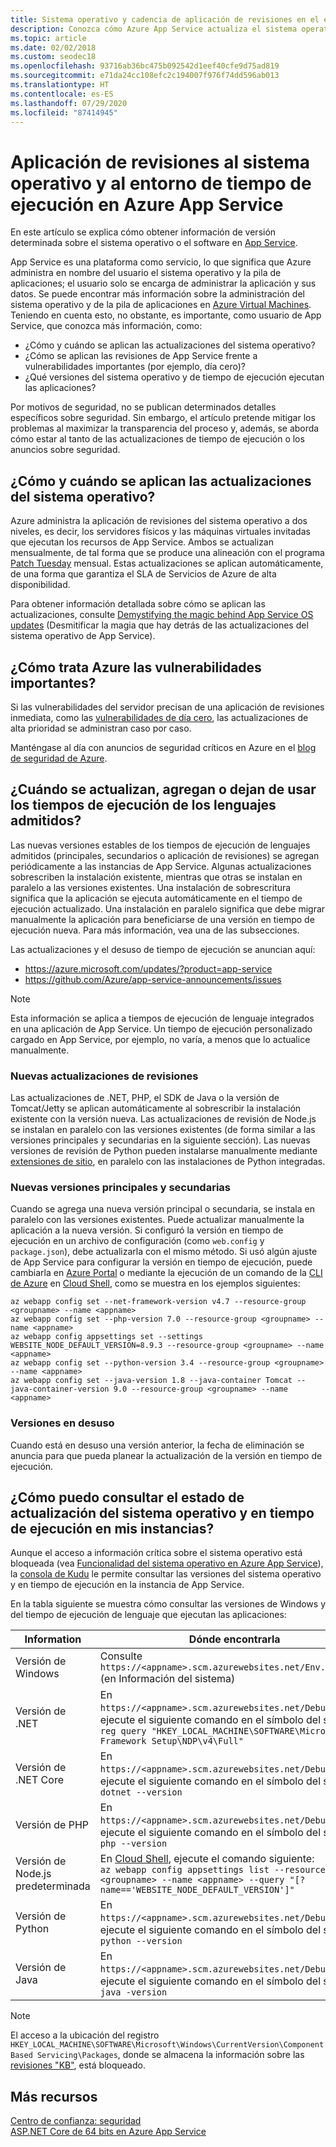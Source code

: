 ```yaml
---
title: Sistema operativo y cadencia de aplicación de revisiones en el entorno de ejecución
description: Conozca cómo Azure App Service actualiza el sistema operativo y los entornos de ejecución, qué entornos de ejecución y nivel de aplicación de revisiones tiene la aplicación, y cómo se pueden obtener anuncios de actualización.
ms.topic: article
ms.date: 02/02/2018
ms.custom: seodec18
ms.openlocfilehash: 93716ab36bc475b092542d1eef40cfe9d75ad819
ms.sourcegitcommit: e71da24cc108efc2c194007f976f74dd596ab013
ms.translationtype: HT
ms.contentlocale: es-ES
ms.lasthandoff: 07/29/2020
ms.locfileid: "87414945"
---
```

# <a name="os-and-runtime-patching-in-azure-app-service"></a>Aplicación de revisiones al sistema operativo y al entorno de tiempo de ejecución en Azure App Service

En este artículo se explica cómo obtener información de versión determinada sobre el sistema operativo o el software en [App Service](overview.md). 

App Service es una plataforma como servicio, lo que significa que Azure administra en nombre del usuario el sistema operativo y la pila de aplicaciones; el usuario solo se encarga de administrar la aplicación y sus datos. Se puede encontrar más información sobre la administración del sistema operativo y de la pila de aplicaciones en [Azure Virtual Machines](https://docs.microsoft.com/azure/virtual-machines/). Teniendo en cuenta esto, no obstante, es importante, como usuario de App Service, que conozca más información, como:

-   ¿Cómo y cuándo se aplican las actualizaciones del sistema operativo?
-   ¿Cómo se aplican las revisiones de App Service frente a vulnerabilidades importantes (por ejemplo, día cero)?
-   ¿Qué versiones del sistema operativo y de tiempo de ejecución ejecutan las aplicaciones?

Por motivos de seguridad, no se publican determinados detalles específicos sobre seguridad. Sin embargo, el artículo pretende mitigar los problemas al maximizar la transparencia del proceso y, además, se aborda cómo estar al tanto de las actualizaciones de tiempo de ejecución o los anuncios sobre seguridad.

## <a name="how-and-when-are-os-updates-applied"></a>¿Cómo y cuándo se aplican las actualizaciones del sistema operativo?

Azure administra la aplicación de revisiones del sistema operativo a dos niveles, es decir, los servidores físicos y las máquinas virtuales invitadas que ejecutan los recursos de App Service. Ambos se actualizan mensualmente, de tal forma que se produce una alineación con el programa [Patch Tuesday](https://technet.microsoft.com/security/bulletins.aspx) mensual. Estas actualizaciones se aplican automáticamente, de una forma que garantiza el SLA de Servicios de Azure de alta disponibilidad. 

Para obtener información detallada sobre cómo se aplican las actualizaciones, consulte [Demystifying the magic behind App Service OS updates](https://azure.github.io/AppService/2018/01/18/Demystifying-the-magic-behind-App-Service-OS-updates.html) (Desmitificar la magia que hay detrás de las actualizaciones del sistema operativo de App Service).

## <a name="how-does-azure-deal-with-significant-vulnerabilities"></a>¿Cómo trata Azure las vulnerabilidades importantes?

Si las vulnerabilidades del servidor precisan de una aplicación de revisiones inmediata, como las [vulnerabilidades de día cero](https://wikipedia.org/wiki/Zero-day_(computing)), las actualizaciones de alta prioridad se administran caso por caso.

Manténgase al día con anuncios de seguridad críticos en Azure en el [blog de seguridad de Azure](https://azure.microsoft.com/blog/topics/security/). 

## <a name="when-are-supported-language-runtimes-updated-added-or-deprecated"></a>¿Cuándo se actualizan, agregan o dejan de usar los tiempos de ejecución de los lenguajes admitidos?

Las nuevas versiones estables de los tiempos de ejecución de lenguajes admitidos (principales, secundarios o aplicación de revisiones) se agregan periódicamente a las instancias de App Service. Algunas actualizaciones sobrescriben la instalación existente, mientras que otras se instalan en paralelo a las versiones existentes. Una instalación de sobrescritura significa que la aplicación se ejecuta automáticamente en el tiempo de ejecución actualizado. Una instalación en paralelo significa que debe migrar manualmente la aplicación para beneficiarse de una versión en tiempo de ejecución nueva. Para más información, vea una de las subsecciones.

Las actualizaciones y el desuso de tiempo de ejecución se anuncian aquí:

- https://azure.microsoft.com/updates/?product=app-service 
- https://github.com/Azure/app-service-announcements/issues

> [!NOTE] 
> Esta información se aplica a tiempos de ejecución de lenguaje integrados en una aplicación de App Service. Un tiempo de ejecución personalizado cargado en App Service, por ejemplo, no varía, a menos que lo actualice manualmente.
>
>

### <a name="new-patch-updates"></a>Nuevas actualizaciones de revisiones

Las actualizaciones de .NET, PHP, el SDK de Java o la versión de Tomcat/Jetty se aplican automáticamente al sobrescribir la instalación existente con la versión nueva. Las actualizaciones de revisión de Node.js se instalan en paralelo con las versiones existentes (de forma similar a las versiones principales y secundarias en la siguiente sección). Las nuevas versiones de revisión de Python pueden instalarse manualmente mediante [extensiones de sitio](https://azure.microsoft.com/blog/azure-web-sites-extensions/), en paralelo con las instalaciones de Python integradas.

### <a name="new-major-and-minor-versions"></a>Nuevas versiones principales y secundarias

Cuando se agrega una nueva versión principal o secundaria, se instala en paralelo con las versiones existentes. Puede actualizar manualmente la aplicación a la nueva versión. Si configuró la versión en tiempo de ejecución en un archivo de configuración (como `web.config` y `package.json`), debe actualizarla con el mismo método. Si usó algún ajuste de App Service para configurar la versión en tiempo de ejecución, puede cambiarla en [Azure Portal](https://portal.azure.com) o mediante la ejecución de un comando de la [CLI de Azure](https://docs.microsoft.com/cli/azure/get-started-with-azure-cli) en [Cloud Shell](../cloud-shell/overview.md), como se muestra en los ejemplos siguientes:

```azurecli-interactive
az webapp config set --net-framework-version v4.7 --resource-group <groupname> --name <appname>
az webapp config set --php-version 7.0 --resource-group <groupname> --name <appname>
az webapp config appsettings set --settings WEBSITE_NODE_DEFAULT_VERSION=8.9.3 --resource-group <groupname> --name <appname>
az webapp config set --python-version 3.4 --resource-group <groupname> --name <appname>
az webapp config set --java-version 1.8 --java-container Tomcat --java-container-version 9.0 --resource-group <groupname> --name <appname>
```

### <a name="deprecated-versions"></a>Versiones en desuso  

Cuando está en desuso una versión anterior, la fecha de eliminación se anuncia para que pueda planear la actualización de la versión en tiempo de ejecución. 

## <a name="how-can-i-query-os-and-runtime-update-status-on-my-instances"></a>¿Cómo puedo consultar el estado de actualización del sistema operativo y en tiempo de ejecución en mis instancias?  

Aunque el acceso a información crítica sobre el sistema operativo está bloqueada (vea [Funcionalidad del sistema operativo en Azure App Service](operating-system-functionality.md)), la [consola de Kudu](https://github.com/projectkudu/kudu/wiki/Kudu-console) le permite consultar las versiones del sistema operativo y en tiempo de ejecución en la instancia de App Service. 

En la tabla siguiente se muestra cómo consultar las versiones de Windows y del tiempo de ejecución de lenguaje que ejecutan las aplicaciones:

| Information | Dónde encontrarla | 
|-|-|
| Versión de Windows | Consulte `https://<appname>.scm.azurewebsites.net/Env.cshtml` (en Información del sistema) |
| Versión de .NET | En `https://<appname>.scm.azurewebsites.net/DebugConsole`, ejecute el siguiente comando en el símbolo del sistema: <br>`reg query "HKEY_LOCAL_MACHINE\SOFTWARE\Microsoft\NET Framework Setup\NDP\v4\Full"` |
| Versión de .NET Core | En `https://<appname>.scm.azurewebsites.net/DebugConsole`, ejecute el siguiente comando en el símbolo del sistema: <br> `dotnet --version` |
| Versión de PHP | En `https://<appname>.scm.azurewebsites.net/DebugConsole`, ejecute el siguiente comando en el símbolo del sistema: <br> `php --version` |
| Versión de Node.js predeterminada | En [Cloud Shell](../cloud-shell/overview.md), ejecute el comando siguiente: <br> `az webapp config appsettings list --resource-group <groupname> --name <appname> --query "[?name=='WEBSITE_NODE_DEFAULT_VERSION']"` |
| Versión de Python | En `https://<appname>.scm.azurewebsites.net/DebugConsole`, ejecute el siguiente comando en el símbolo del sistema: <br> `python --version` |  
| Versión de Java | En `https://<appname>.scm.azurewebsites.net/DebugConsole`, ejecute el siguiente comando en el símbolo del sistema: <br> `java -version` |  

> [!NOTE]  
> El acceso a la ubicación del registro `HKEY_LOCAL_MACHINE\SOFTWARE\Microsoft\Windows\CurrentVersion\Component Based Servicing\Packages`, donde se almacena la información sobre las [revisiones "KB"](https://docs.microsoft.com/security-updates/SecurityBulletins/securitybulletins), está bloqueado.
>
>

## <a name="more-resources"></a>Más recursos

[Centro de confianza: seguridad](https://www.microsoft.com/en-us/trustcenter/security)  
[ASP.NET Core de 64 bits en Azure App Service](https://gist.github.com/glennc/e705cd85c9680d6a8f1bdb62099c7ac7)
